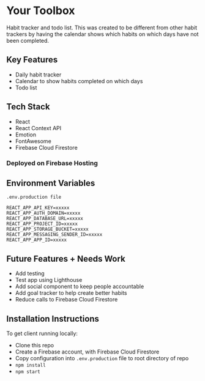 # Your Toolbox

Habit tracker and todo list. This was created to be different from other habit trackers by having the calendar shows which habits on which days have not been completed.

## Key Features

- Daily habit tracker
- Calendar to show habits completed on which days
- Todo list

## Tech Stack

- React
- React Context API
- Emotion
- FontAwesome
- Firebase Cloud Firestore

### Deployed on Firebase Hosting

## Environment Variables

```env
.env.production file

REACT_APP_API_KEY=xxxxx
REACT_APP_AUTH_DOMAIN=xxxxx
REACT_APP_DATABASE_URL=xxxxx
REACT_APP_PROJECT_ID=xxxxx
REACT_APP_STORAGE_BUCKET=xxxxx
REACT_APP_MESSAGING_SENDER_ID=xxxxx
REACT_APP_APP_ID=xxxxx
```

## Future Features + Needs Work

- Add testing
- Test app using Lighthouse
- Add social component to keep people accountable
- Add goal tracker to help create better habits
- Reduce calls to Firebase Cloud Firestore

## Installation Instructions

To get client running locally:

- Clone this repo
- Create a Firebase account, with Firebase Cloud Firestore
- Copy configuration into `.env.production` file to root directory of repo
- `npm install`
- `npm start`
